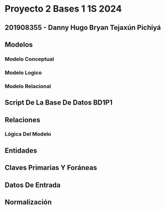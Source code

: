 # Proyecto 2 Bases 1 1S 2024

## 201908355 - Danny Hugo Bryan Tejaxún Pichiyá

## Modelos

### **Modelo Conceptual**

### **Modelo Logico**

### **Modelo Relacional**

## Script De La Base De Datos BD1P1 

## Relaciones

### Lógica Del Modelo

## Entidades

## Claves Primarias Y Foráneas

## Datos De Entrada 

## Normalización